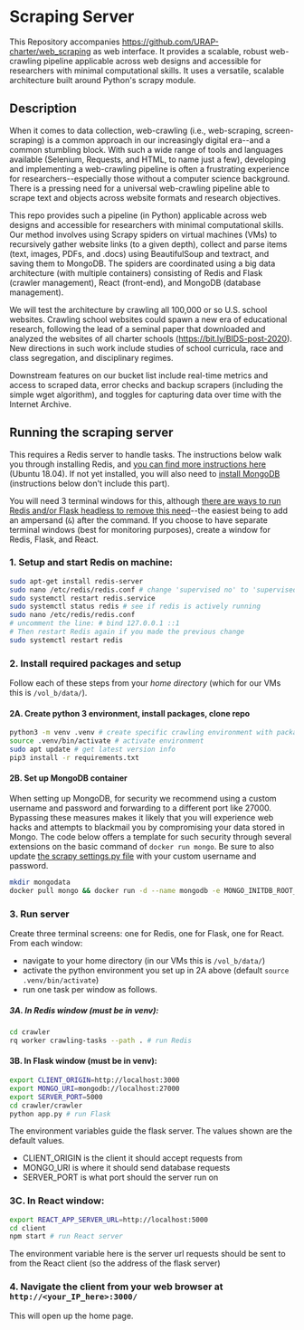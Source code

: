# Scraping Server
This Repository accompanies https://github.com/URAP-charter/web_scraping as web interface. It provides a scalable, robust web-crawling pipeline applicable across web designs and accessible for researchers with minimal computational skills. It uses a versatile, scalable architecture built around Python's scrapy module.


## Description
When it comes to data collection, web-crawling (i.e., web-scraping, screen-scraping) is a common approach in our increasingly digital era--and a common stumbling block. With such a wide range of tools and languages available (Selenium, Requests, and HTML, to name just a few), developing and implementing a web-crawling pipeline is often a frustrating experience for researchers--especially those without a computer science background. There is a pressing need for a universal web-crawling pipeline able to scrape text and objects across website formats and research objectives. 

This repo provides such a pipeline (in Python) applicable across web designs and accessible for researchers with minimal computational skills. Our method involves using Scrapy spiders on virtual machines (VMs) to recursively gather website links (to a given depth), collect and parse items (text, images, PDFs, and .docs) using BeautifulSoup and textract, and saving them to MongoDB. The spiders are coordinated using a big data architecture (with multiple containers) consisting of Redis and Flask (crawler management), React (front-end), and MongoDB (database management). 

We will test the architecture by crawling all 100,000 or so U.S. school websites. Crawling school websites could spawn a new era of educational research, following the lead of a seminal paper that downloaded and analyzed the websites of all charter schools (https://bit.ly/BIDS-post-2020). New directions in such work include studies of school curricula, race and class segregation, and disciplinary regimes.

Downstream features on our bucket list include real-time metrics and access to scraped data, error checks and backup scrapers (including the simple wget algorithm), and toggles for capturing data over time with the Internet Archive. 


## Running the scraping server
This requires a Redis server to handle tasks. The instructions below walk you through installing Redis, and [you can find more instructions here](https://www.digitalocean.com/community/tutorials/how-to-install-and-secure-redis-on-ubuntu-18-04) (Ubuntu 18.04). If not yet installed, you will also need to [install MongoDB](https://docs.mongodb.com/manual/installation/) (instructions below don't include this part).

You will need 3 terminal windows for this, although [there are ways to run Redis and/or Flask headless to remove this need](https://askubuntu.com/questions/106351/running-programs-in-the-background-from-terminal)--the easiest being to add an ampersand (`&`) after the command. If you choose to have separate terminal windows (best for monitoring purposes), create a window for Redis, Flask, and React.

### 1. Setup and start Redis on machine:
```bash
sudo apt-get install redis-server
sudo nano /etc/redis/redis.conf # change 'supervised no' to 'supervised systemd'
sudo systemctl restart redis.service
sudo systemctl status redis # see if redis is actively running
sudo nano /etc/redis/redis.conf 
# uncomment the line: # bind 127.0.0.1 ::1 
# Then restart Redis again if you made the previous change
sudo systemctl restart redis
```



### 2. Install required packages and setup 
Follow each of these steps from your *home directory* (which for our VMs this is `/vol_b/data/`).

#### 2A. Create python 3 environment, install packages, clone repo
```bash
python3 -m venv .venv # create specific crawling environment with packages we want; feel free to use an env name other than `.venv`
source .venv/bin/activate # activate environment
sudo apt update # get latest version info
pip3 install -r requirements.txt
```

#### 2B. Set up MongoDB container
When setting up MongoDB, for security we recommend using a custom username and password and forwarding to a different port like 27000. Bypassing these measures makes it likely that you will experience web hacks and attempts to blackmail you by compromising your data stored in Mongo. The code below offers a template for such security through several extensions on the basic command of `docker run mongo`. Be sure to also update [the scrapy settings.py file](https://github.com/URAP-charter/scraping_server/blob/eb84220c51acf92af1ad0f0eb6d085b9a99f5026/crawler/crawler/settings.py#L138-L140) with your custom username and password.
```bash
mkdir mongodata
docker pull mongo && docker run -d --name mongodb -e MONGO_INITDB_ROOT_USERNAME=admin -e MONGO_INITDB_ROOT_PASSWORD=mdipass -p 27000:27017 --log-opt max-size=500m --restart always -v /vol_b/data/mongodata:/data/db mongo
```


### 3. Run server
Create three terminal screens: one for Redis, one for Flask, one for React. From each window: 
- navigate to your home directory (in our VMs this is `/vol_b/data/`)
- activate the python environment you set up in 2A above (default `source .venv/bin/activate`)
- run one task per window as follows.

##### 3A. In Redis window (must be in venv):
```bash
cd crawler
rq worker crawling-tasks --path . # run Redis
```

#### 3B. In Flask window (must be in venv): 
```bash
export CLIENT_ORIGIN=http://localhost:3000
export MONGO_URI=mongodb://localhost:27000
export SERVER_PORT=5000
cd crawler/crawler
python app.py # run Flask
```
The environment variables guide the flask server. The values shown are the default values.
 - CLIENT_ORIGIN is the client it should accept requests from
 - MONGO_URI is where it should send database requests
 - SERVER_PORT is what port should the server run on

### 3C. In React window:
```bash
export REACT_APP_SERVER_URL=http://localhost:5000
cd client
npm start # run React server
```
The environment variable here is the server url requests should be sent to from the React client (so the address of the flask server)


### 4. Navigate the client from your web browser at `http://<your_IP_here>:3000/`
This will open up the home page.
